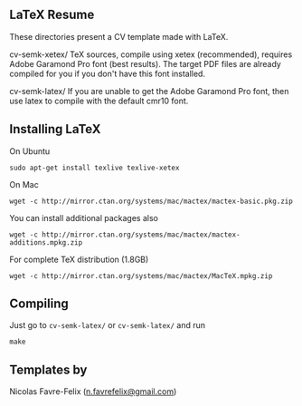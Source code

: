 ## LaTeX Resume

These directories present a CV template made with LaTeX.

cv-semk-xetex/		TeX sources, compile using xetex (recommended), requires 
			Adobe Garamond Pro font (best results). The target PDF
			files are already compiled for you if you don't have
			this font installed.
			
cv-semk-latex/		If you are unable to get the Adobe Garamond Pro font,
			then use latex to compile with the default cmr10 font.

## Installing LaTeX

On Ubuntu

	sudo apt-get install texlive texlive-xetex

On Mac

	wget -c http://mirror.ctan.org/systems/mac/mactex/mactex-basic.pkg.zip

You can install additional packages also

	wget -c http://mirror.ctan.org/systems/mac/mactex/mactex-additions.mpkg.zip

For complete TeX distribution (1.8GB)

	wget -c http://mirror.ctan.org/systems/mac/mactex/MacTeX.mpkg.zip

## Compiling

Just go to `cv-semk-latex/` or `cv-semk-latex/` and run

	make

## Templates by

Nicolas Favre-Felix (n.favrefelix@gmail.com)
	
			
